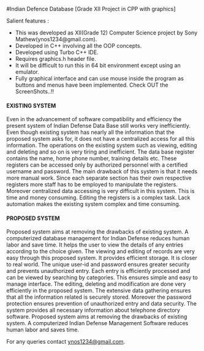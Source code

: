 #Indian Defence Database [Grade XII Project in CPP with graphics]

Salient features :
<ul>
 <li>This was developed as XII(Grade 12) Computer Science project by Sony Mathew(ynos1234@gmail.com). </li>
 <li>Developed in C++ involving all the OOP concepts. </li>
 <li>Developed using Turbo C++ IDE. </li>
 <li>Requires graphics.h header file.</li>
 <li>It will be difficult to run this in 64 bit environment except using an emulator. </li>
 <li>Fully graphical interface and can use mouse inside the program as buttons and menus have been implemented.
Check OUT the ScreenShots..!! </li>
</ul>


<h4>EXISTING SYSTEM </h4>

Even in the advancement of software compatibility and efficiency the present system of Indian Defense Data Base still works very inefficiently. 
Even though existing system has nearly all the information that the proposed system asks for, it does not have a centralized access for all this information. 
The operations on the existing system such as viewing, editing and deleting and so on is very tiring and inefficient.
The data base register contains the name, home phone number, training details etc. 
These registers can be accessed only by authorized personnel with a certified username and password.
The main drawback of this system is that it needs more manual work. 
Since each separate section has their own respective registers more staff has to be employed to manipulate the registers. 
Moreover centralized data accessing is very difficult in this system. This is time and money consuming. 
Editing the registers is a complex task. Lack automation makes the existing system complex and time consuming.
           


<h4>PROPOSED SYSTEM </h4>

Proposed system aims at removing the drawbacks of existing system. 
A computerized database management for Indian Defense reduces human labor and save time. 
It helps the user to view the details of any entries according to the choice given. 
The viewing and editing of records are very easy through this proposed system. It provides efficient storage. 
It is closer to real world. The unique user-id and password ensures greater security and prevents unauthorized entry.
Each entry is efficiently processed and can be viewed by searching by categories. 
This ensures simple and easy to manage interface. 
The editing, deleting and modification are done very efficiently in the proposed system. 
The extensive data gathering ensures that all the information related is securely stored. 
Moreover the password protection ensures prevention of unauthorized entry and data security. 
The system provides all necessary information about telephone directory software. 
Proposed system aims at removing the drawbacks of existing system. 
A computerized Indian Defense Management Software reduces human labor and saves time.



For any queries contact ynos1234@gmail.com.
